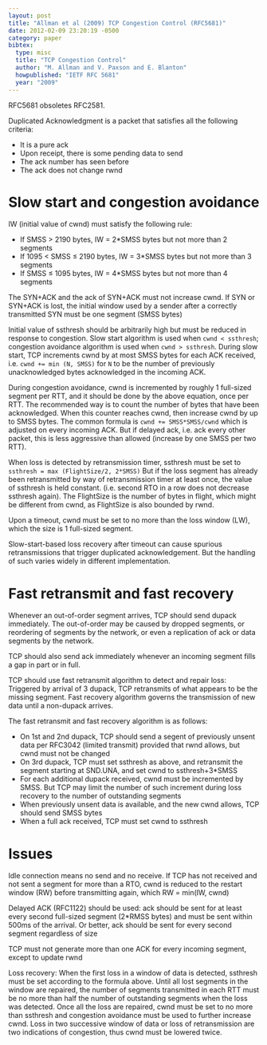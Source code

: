 ```yaml
---
layout: post
title: "Allman et al (2009) TCP Congestion Control (RFC5681)"
date: 2012-02-09 23:20:19 -0500
category: paper
bibtex:
  type: misc
  title: "TCP Congestion Control"
  author: "M. Allman and V. Paxson and E. Blanton"
  howpublished: "IETF RFC 5681"
  year: "2009"
---
```

RFC5681 obsoletes RFC2581.

Duplicated Acknowledgment is a packet that satisfies all the following criteria:

  - It is a pure ack
  - Upon receipt, there is some pending data to send
  - The ack number has seen before
  - The ack does not change rwnd

# Slow start and congestion avoidance

IW (initial value of cwnd) must satisfy the following rule:

  - If SMSS $>$ 2190 bytes, IW = 2*SMSS bytes but not more than 2 segments
  - If 1095 $<$ SMSS $\le$ 2190 bytes, IW = 3*SMSS bytes but not more than 3 segments
  - If SMSS $\le$ 1095 bytes, IW = 4*SMSS bytes but not more than 4 segments

The SYN+ACK and the ack of SYN+ACK must not increase cwnd. If SYN or SYN+ACK is lost, the initial window used by a sender after a correctly transmitted SYN must be one segment (SMSS bytes)

Initial value of ssthresh should be arbitrarily high but must be reduced in response to congestion. Slow start algorithm is used when `cwnd < ssthresh`; congestion avoidance algorithm is used when `cwnd > ssthresh`. During slow start, TCP increments cwnd by at most SMSS bytes for each ACK received, i.e.
  `cwnd += min (N, SMSS)`
for `N` to be the number of previously unacknowledged bytes acknowledged in the incoming ACK.

During congestion avoidance, cwnd is incremented by roughly 1 full-sized segment per RTT, and it should be done by the above equation, once per RTT. The recommended way is to count the number of bytes that have been acknowledged. When this counter reaches cwnd, then increase cwnd by up to SMSS bytes. The common formula is
  `cwnd += SMSS*SMSS/cwnd`
which is adjusted on every incoming ACK. But if delayed ack, i.e. ack every other packet, this is less aggressive than allowed (increase by one SMSS per two RTT).

When loss is detected by retransmission timer, ssthresh must be set to
  `ssthresh = max (FlightSize/2, 2*SMSS)`
But if the loss segment has already been retransmitted by way of retransmission timer at least once, the value of ssthresh is held constant. (i.e. second RTO in a row does not decrease ssthresh again). The FlightSize is the number of bytes in flight, which might be different from cwnd, as FlightSize is also bounded by rwnd.

Upon a timeout, cwnd must be set to no more than the loss window (LW), which the size is 1 full-sized segment.

Slow-start-based loss recovery after timeout can cause spurious retransmissions that trigger duplicated acknowledgement. But the handling of such varies widely in different implementation.

# Fast retransmit and fast recovery

Whenever an out-of-order segment arrives, TCP should send dupack immediately. The out-of-order may be caused by dropped segments, or reordering of segments by the network, or even a replication of ack or data segments by the network.

TCP should also send ack immediately whenever an incoming segment fills a gap in part or in full.

TCP should use fast retransmit algorithm to detect and repair loss: Triggered by arrival of 3 dupack, TCP retransmits of what appears to be the missing segment. Fast recovery algorithm governs the transmission of new data until a non-dupack arrives.

The fast retransmit and fast recovery algorithm is as follows:

  - On 1st and 2nd dupack, TCP should send a segent of previously unsent data
    per RFC3042 (limited transmit) provided that rwnd allows, but cwnd must not be changed
  - On 3rd dupack, TCP must set ssthresh as above, and retransmit the segment
    starting at SND.UNA, and set cwnd to ssthresh+3*SMSS
  - For each additional dupack received, cwnd must be incremented by SMSS. But TCP may limit
    the number of such increment during loss recovery to the number of outstanding segments
  - When previously unsent data is available, and the new cwnd allows, TCP should send SMSS bytes
  - When a full ack received, TCP must set cwnd to ssthresh

# Issues

Idle connection means no send and no receive. If TCP has not received and not sent a segment for more than a RTO, cwnd is reduced to the restart window (RW) before transmitting again, which RW = min(IW, cwnd)

Delayed ACK (RFC1122) should be used: ack should be sent for at least every second full-sized segment (2*RMSS bytes) and must be sent within 500ms of the arrival. Or better, ack should be sent for every second segment regardless of size

TCP must not generate more than one ACK for every incoming segment, except to update rwnd

Loss recovery: When the first loss in a window of data is detected, ssthresh must be set according to the formula above. Until all lost segments in the window are repaired, the number of segments transmitted in each RTT must be no more than half the number of outstanding segments when the loss was detected. Once all the loss are repaired, cwnd must be set to no more than ssthresh and congestion avoidance must be used to further increase cwnd. Loss in two successive window of data or loss of retransmission are two indications of congestion, thus cwnd must be lowered twice.
